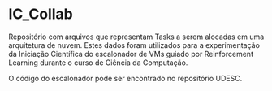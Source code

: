 # IC_Collab

Repositório com arquivos que representam Tasks a serem alocadas em uma arquitetura de nuvem. Estes dados foram utilizados para a experimentação da Iniciação Científica do escalonador de VMs guiado por Reinforcement Learning durante o curso de Ciência da Computação.

O código do escalonador pode ser encontrado no repositório UDESC.
